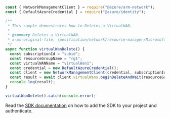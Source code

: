 ```javascript
const { NetworkManagementClient } = require("@azure/arm-network");
const { DefaultAzureCredential } = require("@azure/identity");

/**
 * This sample demonstrates how to Deletes a VirtualWAN.
 *
 * @summary Deletes a VirtualWAN.
 * x-ms-original-file: specification/network/resource-manager/Microsoft.Network/stable/2021-05-01/examples/VirtualWANDelete.json
 */
async function virtualWanDelete() {
  const subscriptionId = "subid";
  const resourceGroupName = "rg1";
  const virtualWANName = "virtualWan1";
  const credential = new DefaultAzureCredential();
  const client = new NetworkManagementClient(credential, subscriptionId);
  const result = await client.virtualWans.beginDeleteAndWait(resourceGroupName, virtualWANName);
  console.log(result);
}

virtualWanDelete().catch(console.error);
```

Read the [SDK documentation](https://github.com/Azure/azure-sdk-for-js/blob/%40azure%2Farm-network_27.0.0/sdk/network/arm-network/README.md) on how to add the SDK to your project and authenticate.
